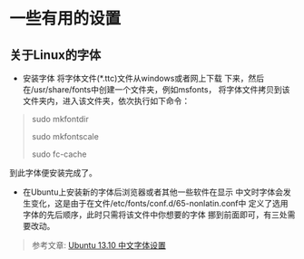 # 一些有用的设置 #

## 关于Linux的字体 ##
+ 安装字体   将字体文件(*.ttc)文件从windows或者网上下载
下来，然后在/usr/share/fonts中创建一个文件夹，例如msfonts，
将字体文件拷贝到该文件夹内，进入该文件夹，依次执行如下命令：

> sudo mkfontdir
>
> sudo mkfontscale
>
> sudo fc-cache

到此字体便安装完成了。

+ 在Ubuntu上安装新的字体后浏览器或者其他一些软件在显示
中文时字体会发生变化，这是由于在文件/etc/fonts/conf.d/65-nonlatin.conf中
定义了选用字体的先后顺序，此时只需将该文件中你想要的字体
挪到前面即可，有三处需要改动。

> 参考文章: [Ubuntu 13.10 中文字体设置](http://www.cnblogs.com/daizhe11/p/3384391.html)


